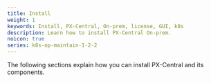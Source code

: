```yaml
---
title: Install
weight: 1
keywords: Install, PX-Central, On-prem, license, GUI, k8s
description: Learn how to install PX-Central On-prem.
noicon: true
series: k8s-op-maintain-1-2-2
---
```


The following sections explain how you can install PX-Central and its components.
